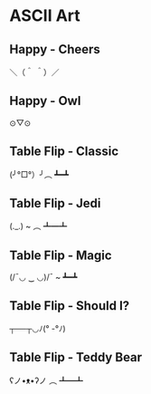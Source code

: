 # ASCII Art

## Happy - Cheers
＼（＾ ＾）／

## Happy - Owl
⊙▽⊙

## Table Flip - Classic
(╯°□°）╯︵ ┻━┻

## Table Flip - Jedi
(._.) ~ ︵ ┻━┻

## Table Flip - Magic
(/¯◡ ‿ ◡)/¯ ~ ┻━┻

## Table Flip - Should I?
┬──┬◡ﾉ(° -°ﾉ)

## Table Flip - Teddy Bear
ʕノ•ᴥ•ʔノ ︵ ┻━┻
